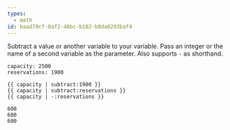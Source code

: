 ```yaml
---
types:
  - math
id: baad70cf-0af2-48bc-b102-b0da0293baf4
---
```

Subtract a value or another variable to your variable. Pass an integer or the name of a second variable as the parameter. Also supports `-` as shorthand.

```.language-yaml
capacity: 2500
reservations: 1900
```

```
{{ capacity | subtract:1900 }}
{{ capacity | subtract:reservations }}
{{ capacity | -:reservations }}
```

```.language-output
600
600
600
```
